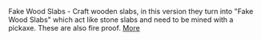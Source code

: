 Fake Wood Slabs - Craft wooden slabs, in this version they turn into "Fake Wood Slabs" which act like stone slabs and need to be mined with a pickaxe. These are also fire proof. [More]([https://github.com/ToxicAbsence/MoreInfoGuide/blob/main/Items](https://github.com/ToxicAbsence/More-Info/blob/main/Fake%20Wood%20Slabs))
